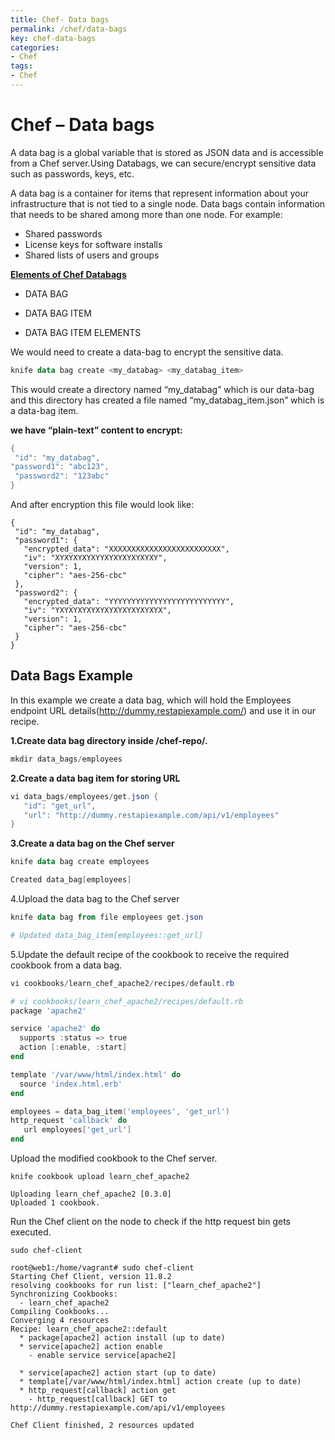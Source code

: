 ```yaml
---
title: Chef- Data bags
permalink: /chef/data-bags
key: chef-data-bags
categories:
- Chef
tags:
- Chef
---
```



Chef – Data bags
================

A data bag is a global variable that is stored as JSON data and is accessible
from a Chef server.Using Databags, we can secure/encrypt sensitive data such as
passwords, keys, etc.

A data bag is a container for items that represent information about your
infrastructure that is not tied to a single node. Data bags contain information
that needs to be shared among more than one node. For example:
-   Shared passwords
-   License keys for software installs
-   Shared lists of users and groups



<u> **Elements of Chef Databags** </u>

-   DATA BAG

-   DATA BAG ITEM

-   DATA BAG ITEM ELEMENTS

We would need to create a data-bag to encrypt the sensitive data.
```powershell
knife data bag create <my_databag> <my_databag_item>
```
This would create a directory named “my_databag” which is our data-bag and this
directory has created a file named “my_databag_item.json” which is a data-bag
item.



**we have “plain-text” content to encrypt:**
```powershell
{
 "id": "my_databag",
"password1": "abc123",
 "password2": "123abc"
}
```

And after encryption this file would look like:
```
{
 "id": "my_databag",
 "password1": {
   "encrypted_data": "XXXXXXXXXXXXXXXXXXXXXXXXX",
   "iv": "XYXYXYXYXYYXYXYXYXYXYXY",
   "version": 1,
   "cipher": "aes-256-cbc"
 },
 "password2": {
   "encrypted_data": "YYYYYYYYYYYYYYYYYYYYYYYYYY",
   "iv": "YXYXYXYXYXYXYXYXYXYXYXYX",
   "version": 1,
   "cipher": "aes-256-cbc"
 }
}
```







Data Bags Example
-----------------

In this example we create a data bag, which will hold the Employees endpoint URL
details(<http://dummy.restapiexample.com/>) and use it in our recipe.

**1.Create data bag directory inside /chef-repo/.**
```powershell
mkdir data_bags/employees
```


**2.Create a data bag item for storing URL**
```powershell
vi data_bags/employees/get.json { 
   "id": "get_url", 
   "url": "http://dummy.restapiexample.com/api/v1/employees" 
}
```


**3.Create a data bag on the Chef server**
```powershell
knife data bag create employees

Created data_bag[employees]
```


4.Upload the data bag to the Chef server
```powershell
knife data bag from file employees get.json

# Updated data_bag_item[employees::get_url]
```


5.Update the default recipe of the cookbook to receive the required cookbook from
a data bag.
```powershell
vi cookbooks/learn_chef_apache2/recipes/default.rb
```

```powershell
# vi cookbooks/learn_chef_apache2/recipes/default.rb 
package 'apache2'

service 'apache2' do
  supports :status => true
  action [:enable, :start]
end

template '/var/www/html/index.html' do
  source 'index.html.erb'
end

employees = data_bag_item('employees', 'get_url')
http_request 'callback' do
   url employees['get_url']
end
```


Upload the modified cookbook to the Chef server.
```
knife cookbook upload learn_chef_apache2

Uploading learn_chef_apache2 [0.3.0]
Uploaded 1 cookbook.
```


Run the Chef client on the node to check if the http request bin gets executed.
```
sudo chef-client

root@web1:/home/vagrant# sudo chef-client
Starting Chef Client, version 11.8.2
resolving cookbooks for run list: ["learn_chef_apache2"]
Synchronizing Cookbooks:
  - learn_chef_apache2
Compiling Cookbooks...
Converging 4 resources
Recipe: learn_chef_apache2::default
  * package[apache2] action install (up to date)
  * service[apache2] action enable
    - enable service service[apache2]

  * service[apache2] action start (up to date)
  * template[/var/www/html/index.html] action create (up to date)
  * http_request[callback] action get
    - http_request[callback] GET to http://dummy.restapiexample.com/api/v1/employees

Chef Client finished, 2 resources updated
```
